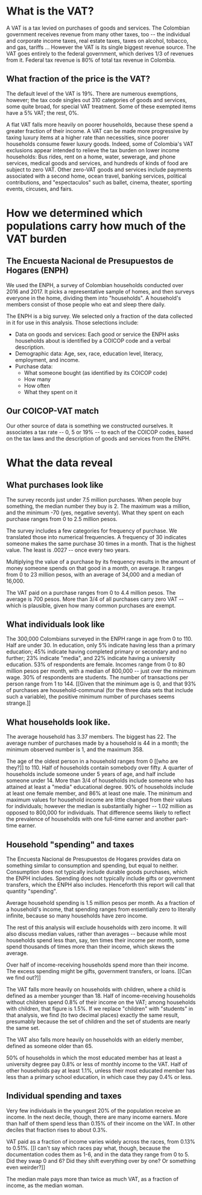 # What is the VAT?

A VAT is a tax levied on purchases of goods and services. The Colombian government receives revenue from many other taxes, too -- the individual and corporate income taxes, real estate taxes, taxes on alcohol, tobacco, and gas, tariffs ... However the VAT is its single biggest revenue source. The VAT goes entirely to the federal government, which derives 1/3 of revenues from it. Federal tax revenue is 80% of total tax revenue in Colombia.


## What fraction of the price is the VAT?

The default level of the VAT is 19%. There are numerous exemptions, however; the tax code singles out 310 categories of goods and services, some quite broad, for special VAT treatment. Some of these exempted items have a 5% VAT; the rest, 0%.

A flat VAT falls more heavily on poorer households, because these spend a greater fraction of their income. A VAT can be made more progressive by taxing luxury items at a higher rate than necessities, since poorer households consume fewer luxury goods. Indeed, some of Colombia's VAT exclusions appear intended to relieve the tax burden on lower income households: Bus rides, rent on a home, water, sewerage, and phone services, medical goods and services, and hundreds of kinds of food are subject to zero VAT. Other zero-VAT goods and services include payments associated with a second home, ocean travel, banking services, political contributions, and "espectaculos" such as ballet, cinema, theater, sporting events, circuses, and fairs.


# How we determined which populations carry how much of the VAT burden

## The Encuesta Nacional de Presupuestos de Hogares (ENPH)

We used the ENPH, a survey of Colombian households conducted over 2016 and 2017. It picks a representative sample of homes, and then surveys everyone in the home, dividing them into "households". A household's members consist of those people who eat and sleep there daily.

The ENPH is a big survey. We selected only a fraction of the data collected in it for use in this analysis. Those selections include:

* Data on goods and services: Each good or service the ENPH asks households about is identified by a COICOP code and a verbal description.
* Demographic data: Age, sex, race, education level, literacy, employment, and income.
* Purchase data:
  * What someone bought (as identified by its COICOP code)
  * How many
  * How often
  * What they spent on it


## Our COICOP-VAT match

Our other source of data is something we constructed ourselves. It associates a tax rate -- 0, 5 or 19% -- to each of the COICOP codes, based on the tax laws and the description of goods and services from the ENPH.


# What the data reveal

## What purchases look like

The survey records just under 7.5 million purchases. When people buy something, the median number they buy is 2. The maximum was a million, and the minimum -70 (yes, negative seventy). What they spent on each purchase ranges from 0 to 2.5 million pesos.

The survey includes a few categories for frequency of purchase. We translated those into numerical frequencies. A frequency of 30 indicates someone makes the same purchase 30 times in a month. That is the highest value. The least is .0027 -- once every two years.

Multiplying the value of a purchase by its frequency results in the amount of money someone spends on that good in a month, on average. It ranges from 0 to 23 million pesos, with an average of 34,000 and a median of 16,000.

The VAT paid on a purchase ranges from 0 to 4.4 million pesos. The average is 700 pesos. More than 3/4 of all purchases carry zero VAT -- which is plausible, given how many common purchases are exempt.


## What individuals look like

The 300,000 Colombians surveyed in the ENPH range in age from 0 to 110. Half are under 30. In education, only 5% indicate having less than a primary education; 45% indicate having completed primary or secondary and no further; 23% indicate "media", and 22% indicate having a university education. 53% of respondents are female. Incomes range from 0 to 80 million pesos per month, with a median of 800,000 -- just over the minimum wage. 30% of respondents are students. The number of transactions per person range from 1 to 144. [[Given that the minimum age is 0, and that 93% of purchases are household-communal (for the three data sets that include such a variable), the positive minimum number of purchases seems strange.]]


## What households look like.

The average household has 3.37 members. The biggest has 22. The average number of purchases made by a household is 44 in a month; the minimum observed number is 1, and the maximum 358.

The age of the oldest person in a household ranges from 0 [[who are they?]] to 110. Half of households contain somebody over fifty. A quarter of households include someone under 5 years of age, and half include someone under 14. More than 3/4 of households include someone who has attained at least a "media" educational degree. 90% of households include at least one female member, and 86% at least one male. The minimum and maximum values for household income are little changed from their values for individuals; however the median is substantially higher -- 1.02 million as opposed to 800,000 for individuals. That difference seems likely to reflect the prevalence of households with one full-time earner and another part-time earner.


## Household "spending" and taxes

The Encuesta Nacional de Presupuestos de Hogares provides data on something similar to consumption and spending, but equal to neither. Consumption does not typically include durable goods purchases, which the ENPH includes. Spending does not typically include gifts or government transfers, which the ENPH also includes. Henceforth this report will call that quantity "spending".

Average household spending is 1.5 million pesos per month. As a fraction of a household's income, that spending ranges from essentially zero to literally infinite, because so many households have zero income.

The rest of this analysis will exclude households with zero income. It will also discuss median values, rather than averages -- because while most households spend less than, say, ten times their income per month, some spend thousands of times more than their income, which skews the average.

Over half of income-receiving households spend more than their income. The excess spending might be gifts, government transfers, or loans. [[Can we find out?]]

The VAT falls more heavily on households with children, where a child is defined as a member younger than 18. Half of income-receiving households without children spend 0.8% of their income on the VAT; among households with children, that figure is 1.5%. If we replace "children" with "students" in that analysis, we find (to two decimal places) exactly the same result, presumably because the set of children and the set of students are nearly the same set.

The VAT also falls more heavily on households with an elderly member, defined as someone older than 65.

50% of households in which the most educated member has at least a university degree pay 0.8% or less of monthly income to the VAT. Half of other households pay at least 1.1%, unless their most educated member has less than a primary school education, in which case they pay 0.4% or less.


## Individual spending and taxes

Very few individuals in the youngest 20% of the population receive an income. In the next decile, though, there are many income earners. More than half of them spend less than 0.15% of their income on the VAT. In other deciles that fraction rises to about 0.3%.

VAT paid as a fraction of income varies widely across the races, from 0.13% to 0.51%. [[I can't say which races pay what, though, because the documentation codes them as 1-6, and in the data they range from 0 to 5. Did they swap 0 and 6? Did they shift everything over by one? Or something even weirder?]]

The median male pays more than twice as much VAT, as a fraction of income, as the median woman.
